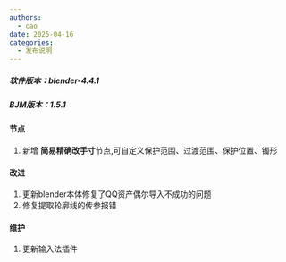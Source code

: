 ```yaml
---
authors: 
  - cao
date: 2025-04-16
categories:
  - 发布说明
---
```


##### 软件版本：blender-4.4.1

##### BJM版本：1.5.1

#### 节点

1. 新增 **简易精确改手寸**节点,可自定义保护范围、过渡范围、保护位置、镯形

#### **改进**

1. 更新blender本体修复了QQ资产偶尔导入不成功的问题
1. 修复提取轮廓线的传参报错

#### 维护

1. 更新输入法插件
